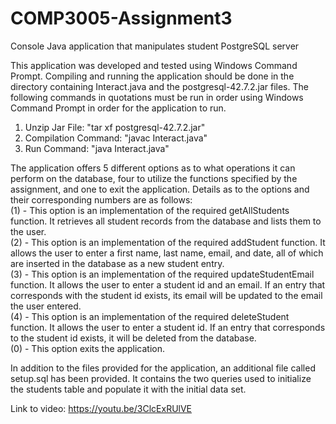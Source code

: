 # COMP3005-Assignment3
Console Java application that manipulates student PostgreSQL server

This application was developed and tested using Windows Command Prompt. Compiling and running the application should be done in the directory containing Interact.java and the postgresql-42.7.2.jar files. The following commands in quotations must be run in order using Windows Command Prompt in order for the application to run.

1. Unzip Jar File: "tar xf postgresql-42.7.2.jar"<br />
2. Compilation Command: "javac Interact.java" <br />
3. Run Command: "java Interact.java" <br />

The application offers 5 different options as to what operations it can perform on the database, four to utilize the functions specified by the assignment, and one to exit the application. Details as to the options and their corresponding numbers are as follows:<br />
(1) - This option is an implementation of the required getAllStudents function. It retrieves all student records from the database and lists them to the user.<br />
(2) - This option is an implementation of the required addStudent function. It allows the user to enter a first name, last name, email, and date, all of which are inserted in the database as a new student entry.<br />
(3) - This option is an implementation of the required updateStudentEmail function. It allows the user to enter a student id and an email. If an entry that corresponds with the student id exists, its email will be updated to the email the user entered.<br />
(4) - This option is an implementation of the required deleteStudent function. It allows the user to enter a student id. If an entry that corresponds to the student id exists, it will be deleted from the database.<br />
(0) - This option exits the application.<br />

In addition to the files provided for the application, an additional file called setup.sql has been provided. It contains the two queries used to initialize the students table and populate it with the initial data set.<br />

Link to video: https://youtu.be/3ClcExRUlVE
